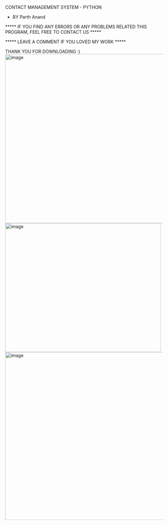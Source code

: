 CONTACT MANAGEMENT SYSTEM - PYTHON


- BY Parth Anand

***** IF YOU FIND ANY ERRORS OR ANY PROBLEMS RELATED THIS PROGRAM, FEEL FREE TO CONTACT US *****  


***** LEAVE A COMMENT IF YOU LOVED MY WORK *****


THANK YOU FOR DOWNLOADING :) 
<img width="873" height="539" alt="image" src="https://github.com/user-attachments/assets/54b47e3f-76d5-4bbf-8b26-e486829bd0ce" />
<img width="498" height="411" alt="image" src="https://github.com/user-attachments/assets/a22665c7-483e-4a7d-b889-8bdcbd87508d" />
<img width="872" height="535" alt="image" src="https://github.com/user-attachments/assets/7faf7d51-6ef8-491c-9508-9bd9a4124435" />


